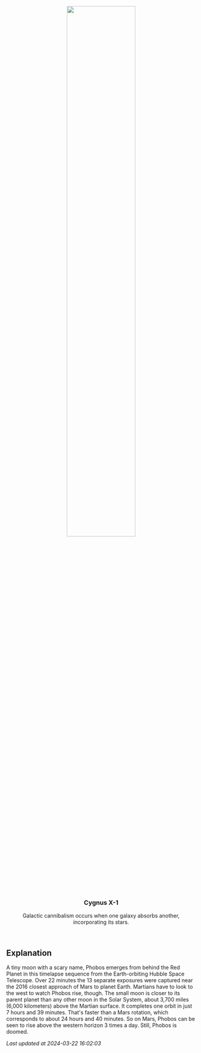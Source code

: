 <p align='center'>
    <img src='https://apod.nasa.gov/apod/image/2403/STSCI-MarsPhobosComp1024.jpg' width='60%' />
    <h3 align="center">Cygnus X-1</h3>
    <p align="center">Galactic cannibalism occurs when one galaxy absorbs another, incorporating its stars.</p>
</p>
<br/>

Explanation
--
A tiny moon with a scary name, Phobos emerges from behind the Red Planet in this timelapse sequence from the Earth-orbiting Hubble Space Telescope. Over 22 minutes the 13 separate exposures were captured near the 2016 closest approach of Mars to planet Earth. Martians have to look to the west to watch Phobos rise, though. The small moon is closer to its parent planet than any other moon in the Solar System, about 3,700 miles (6,000 kilometers) above the Martian surface. It completes one orbit in just 7 hours and 39 minutes. That's faster than a Mars rotation, which corresponds to about 24 hours and 40 minutes. So on Mars, Phobos can be seen to rise above the western horizon 3 times a day. Still, Phobos is doomed.


*Last updated at 2024-03-22 16:02:03*
